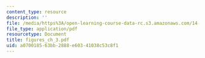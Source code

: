 ```yaml
---
content_type: resource
description: ''
file: /media/https%3A/open-learning-course-data-rc.s3.amazonaws.com/14-451-macroeconomic-theory-i-spring-2007/a070018563bb2888e60341038c53c8f1_figures_ch_3.pdf
file_type: application/pdf
resourcetype: Document
title: figures_ch_3.pdf
uid: a0700185-63bb-2888-e603-41038c53c8f1
---
```

